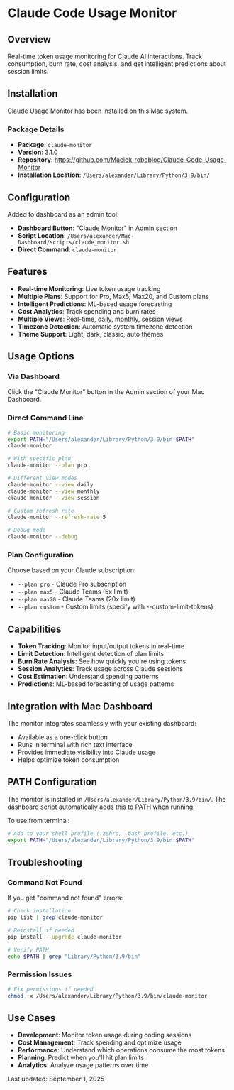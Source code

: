 # Claude Code Usage Monitor

## Overview
Real-time token usage monitoring for Claude AI interactions. Track consumption, burn rate, cost analysis, and get intelligent predictions about session limits.

## Installation
Claude Usage Monitor has been installed on this Mac system.

### Package Details
- **Package**: `claude-monitor`
- **Version**: 3.1.0
- **Repository**: https://github.com/Maciek-roboblog/Claude-Code-Usage-Monitor
- **Installation Location**: `/Users/alexander/Library/Python/3.9/bin/`

## Configuration
Added to dashboard as an admin tool:
- **Dashboard Button**: "Claude Monitor" in Admin section
- **Script Location**: `/Users/alexander/Mac-Dashboard/scripts/claude_monitor.sh`
- **Direct Command**: `claude-monitor`

## Features
- **Real-time Monitoring**: Live token usage tracking
- **Multiple Plans**: Support for Pro, Max5, Max20, and Custom plans
- **Intelligent Predictions**: ML-based usage forecasting
- **Cost Analytics**: Track spending and burn rates
- **Multiple Views**: Real-time, daily, monthly, session views
- **Timezone Detection**: Automatic system timezone detection
- **Theme Support**: Light, dark, classic, auto themes

## Usage Options

### Via Dashboard
Click the "Claude Monitor" button in the Admin section of your Mac Dashboard.

### Direct Command Line
```bash
# Basic monitoring
export PATH="/Users/alexander/Library/Python/3.9/bin:$PATH"
claude-monitor

# With specific plan
claude-monitor --plan pro

# Different view modes
claude-monitor --view daily
claude-monitor --view monthly
claude-monitor --view session

# Custom refresh rate
claude-monitor --refresh-rate 5

# Debug mode
claude-monitor --debug
```

### Plan Configuration
Choose based on your Claude subscription:
- `--plan pro` - Claude Pro subscription
- `--plan max5` - Claude Teams (5x limit)
- `--plan max20` - Claude Teams (20x limit)  
- `--plan custom` - Custom limits (specify with --custom-limit-tokens)

## Capabilities
- **Token Tracking**: Monitor input/output tokens in real-time
- **Limit Detection**: Intelligent detection of plan limits
- **Burn Rate Analysis**: See how quickly you're using tokens
- **Session Analytics**: Track usage across Claude sessions
- **Cost Estimation**: Understand spending patterns
- **Predictions**: ML-based forecasting of usage patterns

## Integration with Mac Dashboard
The monitor integrates seamlessly with your existing dashboard:
- Available as a one-click button
- Runs in terminal with rich text interface
- Provides immediate visibility into Claude usage
- Helps optimize token consumption

## PATH Configuration
The monitor is installed in `/Users/alexander/Library/Python/3.9/bin/`. The dashboard script automatically adds this to PATH when running.

To use from terminal:
```bash
# Add to your shell profile (.zshrc, .bash_profile, etc.)
export PATH="/Users/alexander/Library/Python/3.9/bin:$PATH"
```

## Troubleshooting

### Command Not Found
If you get "command not found" errors:
```bash
# Check installation
pip list | grep claude-monitor

# Reinstall if needed
pip install --upgrade claude-monitor

# Verify PATH
echo $PATH | grep "Library/Python/3.9/bin"
```

### Permission Issues
```bash
# Fix permissions if needed
chmod +x /Users/alexander/Library/Python/3.9/bin/claude-monitor
```

## Use Cases
- **Development**: Monitor token usage during coding sessions
- **Cost Management**: Track spending and optimize usage
- **Performance**: Understand which operations consume the most tokens
- **Planning**: Predict when you'll hit plan limits
- **Analytics**: Analyze usage patterns over time

Last updated: September 1, 2025